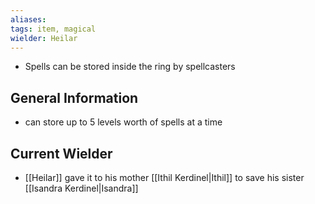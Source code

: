 ```yaml
---
aliases: 
tags: item, magical
wielder: Heilar
---
```


- Spells can be stored inside the ring by spellcasters


## General Information
- can store up to 5 levels worth of spells at a time

## Current Wielder
- [[Heilar]] gave it to his mother [[Ithil Kerdinel|Ithil]] to save his sister [[Isandra Kerdinel|Isandra]]

